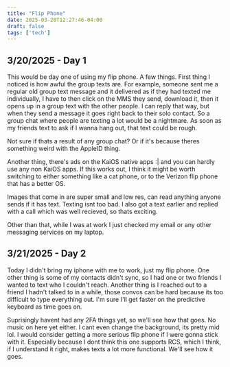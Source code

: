 ```yaml
---
title: "Flip Phone"
date: 2025-03-20T12:27:46-04:00
draft: false
tags: ['tech']
---
```

3/20/2025 - Day 1
---
This would be day one of using my flip phone. A few things. First thing I noticed is how awful the group texts are. For example, someone sent me a regular old group text message and it delivered as if they had texted me individually, I have to then click on the MMS they send, download it, then it opens up in a group text with the other people. I can reply that way, but when they send a message it goes right back to their solo contact. So a group chat where people are texting a lot would be a nightmare. As soon as my friends text to ask if I wanna hang out, that text could be rough. 

Not sure if thats a result of any group chat? Or if it's because theres something weird with the AppleID thing.

Another thing, there's ads on the KaiOS native apps :|
and you can hardly use any non KaiOS apps. If this works out, I think it might be worth switching to either something like a cat phone, or to the Verizon flip phone that has a better OS. 

Images that come in are super small and low res, can read anything anyone sends if it has text. Texting isnt too bad. I also got a text earlier and replied with a call which was well recieved, so thats exciting. 

Other than that, while I was at work I just checked my email or any other messaging services on my laptop.

3/21/2025 - Day 2
---
Today I didn't bring my iphone with me to work, just my flip phone. One other thing is some of my contacts didn't sync, so I had one or two friends I wanted to text who I couldn't reach. Another thing is I reached out to a friend I hadn't talked to in a while, those convos can be hard because its too difficult to type everything out. I'm sure I'll get faster on the predictive keyboard as time goes on. 

Suprisingly havent had any 2FA things yet, so we'll see how that goes. No music on here yet either. I cant even change the background, its pretty mid lol. I would consider getting a more serious flip phone if I were gonna stick with it. Especially because I dont think this one supports RCS, which I think, if I understand it right, makes texts a lot more functional. We'll see how it goes. 
